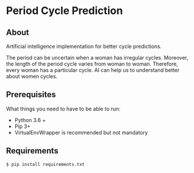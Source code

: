 # Period Cycle Prediction

## About 

Artificial intelligence implementation for better cycle predictions. 

The period can be uncertain when a woman has irregular cycles. Moreover, the length of the period cycle varies from woman to woman. Therefore, every woman has a particular cycle. AI can help us to understand better about women cycles.

## Prerequisites

What things you need to have to be able to run:

  * Python 3.6 +
  * Pip 3+
  * VirtualEnvWrapper is recommended but not mandatory

## Requirements 

```bash
$ pip install requirements.txt
```
